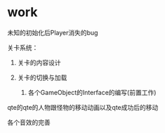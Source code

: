 # work

未知的初始化后Player消失的bug

关卡系统：

1. 关卡的内容设计

2. 关卡的切换与加载
   
   1. 各个GameObject的Interface的编写(前置工作)

qte的qte的人物跟怪物的移动动画以及qte成功后的移动

各个音效的完善
